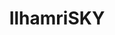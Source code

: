 ---
title: IlhamriSKY
github: https://github.com/IlhamriSKY
mode: dark
transition: 3s
archetype:
  - Little Bit of Everything
---